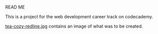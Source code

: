 READ ME

This is a project for the web development career track on codecademy. 

[tea-cozy-redline.jpg](tea-cozy-redline.jpg) contains an image of what was to be created.
